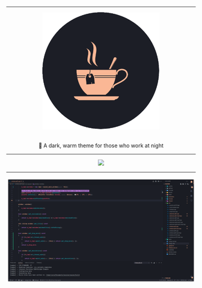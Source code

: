 <hr>

<div align="center"> 
    <img src="assets/logo.png" height=312/>
</div>

<br/>

<p align="center"> 
    🍵 A dark, warm theme for those who work at night
</p>

---

<div align="center"> 
    <img src="https://raw.githubusercontent.com/midnight-tea/midnight-tea/master/assets/palette.png" />
    <hr />
    <img src="assets/vscode.png" />
</div> 